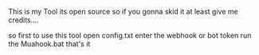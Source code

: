 This is my Tool its open source so if you gonna skid it at least give me credits....

so first to use this tool
open config.txt
enter the webhook or bot token
run the Muahook.bat
that's it

